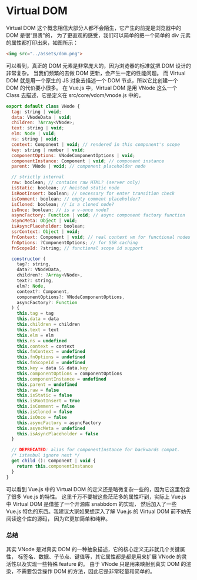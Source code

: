 # Virtual DOM
 
Virtual DOM 这个概念相信大部分人都不会陌生，它产生的前提是浏览器中的 DOM 是很“昂贵"的，
为了更直观的感受，我们可以简单的把一个简单的 div 元素的属性都打印出来，如图所示：
```html
<img src="../assets/dom.png">
```
可以看到，真正的 DOM 元素是非常庞大的，因为浏览器的标准就把 DOM 设计的非常复杂。
当我们频繁的去做 DOM 更新，会产生一定的性能问题。
而 Virtual DOM 就是用一个原生的 JS 对象去描述一个 DOM 节点，所以它比创建一个 DOM 的代价要小很多。
在 Vue.js 中，Virtual DOM 是用 VNode 这么一个 Class 去描述，它是定义在 src/core/vdom/vnode.js 中的。

```js
export default class VNode {
  tag: string | void;
  data: VNodeData | void;
  children: ?Array<VNode>;
  text: string | void;
  elm: Node | void;
  ns: string | void;
  context: Component | void; // rendered in this component's scope
  key: string | number | void;
  componentOptions: VNodeComponentOptions | void;
  componentInstance: Component | void; // component instance
  parent: VNode | void; // component placeholder node

  // strictly internal
  raw: boolean; // contains raw HTML? (server only)
  isStatic: boolean; // hoisted static node
  isRootInsert: boolean; // necessary for enter transition check
  isComment: boolean; // empty comment placeholder?
  isCloned: boolean; // is a cloned node?
  isOnce: boolean; // is a v-once node?
  asyncFactory: Function | void; // async component factory function
  asyncMeta: Object | void;
  isAsyncPlaceholder: boolean;
  ssrContext: Object | void;
  fnContext: Component | void; // real context vm for functional nodes
  fnOptions: ?ComponentOptions; // for SSR caching
  fnScopeId: ?string; // functional scope id support

  constructor (
    tag?: string,
    data?: VNodeData,
    children?: ?Array<VNode>,
    text?: string,
    elm?: Node,
    context?: Component,
    componentOptions?: VNodeComponentOptions,
    asyncFactory?: Function
  ) {
    this.tag = tag
    this.data = data
    this.children = children
    this.text = text
    this.elm = elm
    this.ns = undefined
    this.context = context
    this.fnContext = undefined
    this.fnOptions = undefined
    this.fnScopeId = undefined
    this.key = data && data.key
    this.componentOptions = componentOptions
    this.componentInstance = undefined
    this.parent = undefined
    this.raw = false
    this.isStatic = false
    this.isRootInsert = true
    this.isComment = false
    this.isCloned = false
    this.isOnce = false
    this.asyncFactory = asyncFactory
    this.asyncMeta = undefined
    this.isAsyncPlaceholder = false
  }

  // DEPRECATED: alias for componentInstance for backwards compat.
  /* istanbul ignore next */
  get child (): Component | void {
    return this.componentInstance
  }
}
```
可以看到 Vue.js 中的 Virtual DOM 的定义还是略微复杂一些的，因为它这里包含了很多 Vue.js 的特性。
这里千万不要被这些茫茫多的属性吓到，实际上 Vue.js 中 Virtual DOM 是借鉴了一个开源库 snabbdom 的实现，
然后加入了一些 Vue.js 特色的东西。我建议大家如果想深入了解 Vue.js 的 Virtual DOM 前不妨先阅读这个库的源码，
因为它更加简单和纯粹。

### 总结
其实 VNode 是对真实 DOM 的一种抽象描述，它的核心定义无非就几个关键属性，
标签名、数据、子节点、键值等，其它属性都是都是用来扩展 VNode 的灵活性以及实现一些特殊 feature 的。
由于 VNode 只是用来映射到真实 DOM 的渲染，不需要包含操作 DOM 的方法，因此它是非常轻量和简单的。

 
